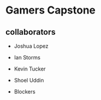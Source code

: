 # Gamers Capstone



## collaborators

- Joshua Lopez


- Ian Storms



- Kevin Tucker


- Shoel Uddin


- Blockers

